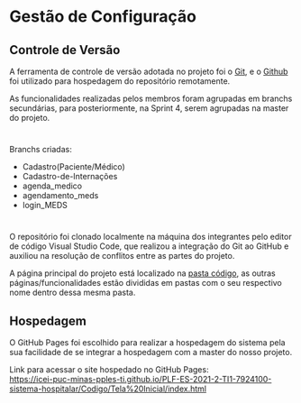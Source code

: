 # Gestão de Configuração

## Controle de Versão

A ferramenta de controle de versão adotada no projeto foi o
[Git](https://git-scm.com/), e o [Github](https://github.com)
foi utilizado para hospedagem do repositório remotamente.

As funcionalidades realizadas pelos membros foram agrupadas em branchs secundárias, para posteriormente, na Sprint 4, serem agrupadas na master do projeto. </br>

#
Branchs criadas:
- Cadastro(Paciente/Médico)
- Cadastro-de-Internações
- agenda_medico
- agendamento_meds
- login_MEDS
#

O repositório foi clonado localmente na máquina dos integrantes pelo editor de código Visual Studio Code, que realizou a integração do Git ao GitHub e auxiliou na resolução de conflitos entre as partes do projeto.

A página principal do projeto está localizado na [pasta código](https://github.com/ICEI-PUC-Minas-PPLES-TI/PLF-ES-2021-2-TI1-7924100-sistema-hospitalar/tree/master/Codigo), as outras páginas/funcionalidades estão divididas em pastas com o seu respectivo nome dentro dessa mesma pasta.

## Hospedagem

O GitHub Pages foi escolhido para realizar a hospedagem do sistema pela sua facilidade de se integrar a hospedagem com a master do nosso projeto.

Link para acessar o site hospedado no GitHub Pages: </br>
https://icei-puc-minas-pples-ti.github.io/PLF-ES-2021-2-TI1-7924100-sistema-hospitalar/Codigo/Tela%20Inicial/index.html
